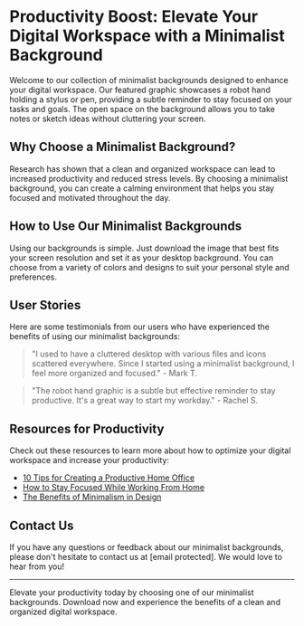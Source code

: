 <!--font:Cinzel-->

# Productivity Boost: Elevate Your Digital Workspace with a Minimalist Background

Welcome to our collection of minimalist backgrounds designed to enhance your digital workspace. Our featured graphic showcases a robot hand holding a stylus or pen, providing a subtle reminder to stay focused on your tasks and goals. The open space on the background allows you to take notes or sketch ideas without cluttering your screen.

## Why Choose a Minimalist Background?

Research has shown that a clean and organized workspace can lead to increased productivity and reduced stress levels. By choosing a minimalist background, you can create a calming environment that helps you stay focused and motivated throughout the day.

## How to Use Our Minimalist Backgrounds

Using our backgrounds is simple. Just download the image that best fits your screen resolution and set it as your desktop background. You can choose from a variety of colors and designs to suit your personal style and preferences.

## User Stories

Here are some testimonials from our users who have experienced the benefits of using our minimalist backgrounds:

> "I used to have a cluttered desktop with various files and icons scattered everywhere. Since I started using a minimalist background, I feel more organized and focused." - Mark T.

> "The robot hand graphic is a subtle but effective reminder to stay productive. It's a great way to start my workday." - Rachel S.

## Resources for Productivity

Check out these resources to learn more about how to optimize your digital workspace and increase your productivity:

- [10 Tips for Creating a Productive Home Office](#)
- [How to Stay Focused While Working From Home](#)
- [The Benefits of Minimalism in Design](#)

## Contact Us

If you have any questions or feedback about our minimalist backgrounds, please don't hesitate to contact us at [email protected]. We would love to hear from you!

---

Elevate your productivity today by choosing one of our minimalist backgrounds. Download now and experience the benefits of a clean and organized digital workspace.

<!--

Write me content for website with wallpaper which alt text is:

"A wallpaper featuring a minimalist graphic of a robot hand holding a stylus or pen, with a space for taking notes or sketching ideas."

The name/title of the page should not be 1:1 copy of the alt text but rather a real content of the website which is using this wallpaper.

- Use markdown format 
- Start with heading
- Heading should be short and concise
- The content should look like a real website 
- The website should not be about the wallpaper, wallpaper is just a related background
- Heading should be contain work "wallpaper" or "background"
- Include real sections like references, contact, user stories, etc. use things relevant to the page purpose.
- Feel free to use structure like headings, bullets, numbering, blockquotes, paragraphs, horizontal lines, etc.
- You can use formatting like bold or _italic_
- You can include UTF-8 emojis
- Links should be only #hash anchors (and you can refer to the document itself)
- Do not include images


---


# Digital Workspace Wallpaper: Elevate Your Productivity

Welcome to our digital workspace wallpaper collection! Our minimalist graphic wallpaper featuring a robot hand holding a stylus or pen is the perfect background for your digital workspace. With a space for taking notes or sketching ideas, this wallpaper will inspire creativity and productivity.

## Why Choose Our Digital Workspace Wallpaper?

Our wallpaper is designed with your productivity in mind. The minimalist graphic of the robot hand holding a stylus or pen serves as a reminder to stay focused on your tasks and goals. The space for taking notes or sketching ideas allows you to jot down important information without cluttering your screen.

## How to Use Our Digital Workspace Wallpaper

Using our wallpaper is easy! Simply download the image and set it as your desktop background. The wallpaper is available in various resolutions to fit any screen size.

## User Stories

Here are some stories from our users who have experienced the benefits of using our digital workspace wallpaper:

> "I love the simplicity of the design. It's not distracting and helps me stay focused on my work." - John D.

> "The space for taking notes is a game-changer. I no longer have to switch between apps to take notes." - Sarah L.

## References

Check out these resources to learn more about how to optimize your digital workspace:

- [10 Tips for Creating a Productive Home Office](#)
- [How to Stay Focused While Working From Home](#)
- [The Benefits of Minimalism in Design](#)

## Contact Us

If you have any questions or feedback about our digital workspace wallpaper, please don't hesitate to contact us at [email protected]. We would love to hear from you!

---

Elevate your productivity today with our digital workspace wallpaper. Download now and experience the benefits of a minimalist and organized digital workspace.


---


Heading should not include word "wallpaper". The website should not be about the wallpaper itself, wallpaper is just a related background, rewrite whole content.


---


# Productivity Boost: Elevate Your Digital Workspace with a Minimalist Background

Welcome to our collection of minimalist backgrounds designed to enhance your digital workspace. Our featured graphic showcases a robot hand holding a stylus or pen, providing a subtle reminder to stay focused on your tasks and goals. The open space on the background allows you to take notes or sketch ideas without cluttering your screen.

## Why Choose a Minimalist Background?

Research has shown that a clean and organized workspace can lead to increased productivity and reduced stress levels. By choosing a minimalist background, you can create a calming environment that helps you stay focused and motivated throughout the day.

## How to Use Our Minimalist Backgrounds

Using our backgrounds is simple. Just download the image that best fits your screen resolution and set it as your desktop background. You can choose from a variety of colors and designs to suit your personal style and preferences.

## User Stories

Here are some testimonials from our users who have experienced the benefits of using our minimalist backgrounds:

> "I used to have a cluttered desktop with various files and icons scattered everywhere. Since I started using a minimalist background, I feel more organized and focused." - Mark T.

> "The robot hand graphic is a subtle but effective reminder to stay productive. It's a great way to start my workday." - Rachel S.

## Resources for Productivity

Check out these resources to learn more about how to optimize your digital workspace and increase your productivity:

- [10 Tips for Creating a Productive Home Office](#)
- [How to Stay Focused While Working From Home](#)
- [The Benefits of Minimalism in Design](#)

## Contact Us

If you have any questions or feedback about our minimalist backgrounds, please don't hesitate to contact us at [email protected]. We would love to hear from you!

---

Elevate your productivity today by choosing one of our minimalist backgrounds. Download now and experience the benefits of a clean and organized digital workspace.

-->
